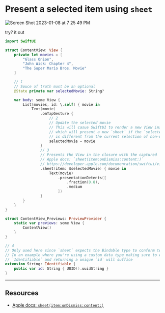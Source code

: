 # Present a selected item using `sheet`

![Screen Shot 2023-01-08 at 7 25 49 PM](https://user-images.githubusercontent.com/1819208/211226388-038dfc8b-237f-43c6-bbfa-38c6fc0b5613.png)

try? it out

```swift
import SwiftUI

struct ContentView: View {
    private let movies = [
        "Glass Onion",
        "John Wick: Chapter 4",
        "The Super Mario Bros. Movie"
    ]

    // 1
    // Souce of truth must be an optional
    @State private var selectedMovie: String?

    var body: some View {
        List(movies, id: \.self) { movie in
            Text(movie)
                .onTapGesture {
                    // 2
                    // Update the selected movie
                    // This will casue SwiftUI to render a new View instance
                    // which will present a new `sheet` if the `selectedMovie`
                    // is different from the current selection of non-nil
                    selectedMovie = movie
                }
                // 3
                // Presents the View in the closure with the captured `movie` instance
                // Apple docs: `sheet(item:onDismiss:content:)`
                // https://developer.apple.com/documentation/swiftui/view/sheet(item:ondismiss:content:)
                .sheet(item: $selectedMovie) { movie in
                    Text(movie)
                        .presentationDetents([
                            .fraction(0.8),
                            .medium
                        ])
                }
        }
    }
}

struct ContentView_Previews: PreviewProvider {
    static var previews: some View {
        ContentView()
    }
}

// 4
// Only used here since `sheet` expects the Bindable type to conform to `Identifiable`
// In an example where you're using a custom data type making sure to conform to
// `Identifiable` and returning a unique `id` will suffice
extension String: Identifiable {
    public var id: String { UUID().uuidString }
}
```

***

## Resources

* [Apple docs: `sheet(item:onDismiss:content:)`](https://developer.apple.com/documentation/swiftui/view/sheet(item:ondismiss:content:))
